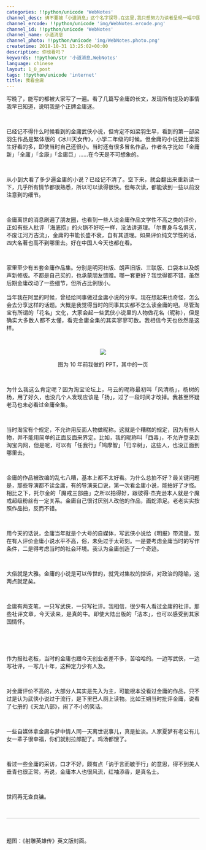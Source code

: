 ```yaml
---
categories: !!python/unicode 'WebNotes'
channel_desc: 请不要被「小道消息」这个名字误导.在这里,我只想努力为读者呈现一幅中国互联网的清明上河图.
channel_ercode: !!python/unicode 'img/WebNotes.ercode.png'
channel_id: !!python/unicode 'WebNotes'
channel_name: 小道消息
channel_photo: !!python/unicode 'img/WebNotes.photo.png'
createtime: 2018-10-31 13:25:02+00:00
description: 你也看吗？
keywords: !!python/str '小道消息,WebNotes'
language: chinese
layout: 1_0_post
tags: !!python/unicode 'internet'
title: 我看金庸
---
```

<div class="rich_media_content" id="js_content">
<p style="text-align: justify;">
         写晚了，能写的都被大家写了一遍。看了几篇写金庸的长文，发现所有提及的事情我早已知道，说明我是个正牌金庸迷。
        </p>
<p style="text-align: justify;">
<br/>
</p>
<p style="text-align: justify;">
         已经记不得什么时候看到的金庸武侠小说，但肯定不如梁羽生早，看到的第一部梁羽生作品是繁体版的《冰川天女传》，小学二年级的时候。但金庸的小说要比梁羽生好看的多，即使当时自己还很小。当时还有很多冒名作品，作者名字比如「金庸新」「全庸」「金康」「金庸巨」……在今天是不可想象的。
        </p>
<p>
<br/>
</p>
<p style="text-align: justify;">
         从小到大看了多少遍金庸的小说？已经记不清了。空下来，就会翻出来重新读一下，几乎所有情节都很熟悉，所以可以读得很快。但每次读，都能读到一些以前没注意到的细节。
        </p>
<p style="text-align: justify;">
<br/>
</p>
<p style="text-align: justify;">
         金庸离世的消息刷遍了朋友圈，也看到一些人说金庸作品文学性不高之类的评价，正如有些人批评「海底捞」的火锅不好吃一样，没法讲道理。「尔曹身与名俱灭，不废江河万古流」，金庸的书能长盛不衰，自有其道理。如果评价纯文学性的话，四大名著也高不到哪里去。好在中国人今天也都在看。
        </p>
<p style="text-align: justify;">
<br/>
</p>
<p style="text-align: justify;">
         家里至少有五套金庸作品集。分别是明河社版、朗声旧版、三联版、口袋本以及朗声新修版。不都是自己买的，也承蒙朋友馈赠。哪一套更好？我觉得都不错，虽然后期金庸改动了一些细节，但所占比例很小。
         <br style='white-space: normal;color: rgb(51, 51, 51);font-family: Arial, "PingFang SC", "Hiragino Sans GB", "Microsoft YaHei", "WenQuanYi Micro Hei", sans-serif;font-size: 14px;font-variant-ligatures: normal;orphans: 2;widows: 2;background-color: rgb(255, 255, 255);'/>
<br style='white-space: normal;color: rgb(51, 51, 51);font-family: Arial, "PingFang SC", "Hiragino Sans GB", "Microsoft YaHei", "WenQuanYi Micro Hei", sans-serif;font-size: 14px;font-variant-ligatures: normal;orphans: 2;widows: 2;background-color: rgb(255, 255, 255);'/>
         当年我在阿里的时候，曾经给同事做过金庸小说的分享。现在想起来也奇怪，怎么会去分享这样的话题。大概是我觉得当时的同事其实都不怎么读金庸的吧。尽管淘宝有所谓的「花名」文化，大家会起一些武侠小说里的人物做花名（昵称），但是确实大多数人都不太懂，看完金庸全集的其实寥寥可数。我相信今天也依然是这样。
        </p>
<p style="text-align: justify;">
<br/>
</p>
<p style="text-align: center;">
<img class="" data-copyright="0" data-ratio="0.766" data-s="300,640" data-src="" data-type="jpeg" data-w="500" src="{{ '/img/ow5rEn8QGlHug4ClqAPPeNPDyekIeCiatFbJIhUY9cEeznYLUzD4P1N1Atia2TLiaym5dxtRDPQlJ9lYYfzsuC2pQ.jpeg' | prepend: site.img | replace: '//','/' }}" style=""/>
</p>
<p style="text-align: center;">
<span style="font-size: 14px;">
          图为 10 年前我做的 PPT，其中的一页
         </span>
</p>
<p style="text-align: justify;">
<br/>
</p>
<p style="text-align: justify;">
         为什么我这么肯定呢？因为淘宝论坛上，马云的昵称最初叫「风清杨」，杨树的杨，用了好久，也没几个人发现应该是「扬」，过了一段时间才改掉。我甚至怀疑老马也未必看过金庸全集。
        </p>
<p style="text-align: justify;">
<br/>
</p>
<p style="text-align: justify;">
         当时淘宝有个规定，不允许用反面人物做昵称。这就是个糟糕的规定，因为有些人物，并不能用简单的正面反面来界定。比如，我的昵称叫「西毒」，不允许登录到淘宝内网，但是呢，可以有「任我行」「鸠摩智」「归辛树」，这些人，也没正面到哪里去。
        </p>
<p style="text-align: justify;">
<br/>
</p>
<p style="text-align: justify;">
         金庸的作品被改编的乱七八糟，基本上都不太好看。为什么总拍不好？最关键问题是，那些导演都不读金庸，有的导演亲口说，第一次看金庸小说，能拍好了才怪。相比之下，托尔金的「魔戒三部曲」之所以拍得好，跟彼得·杰克逊本人就是个魔戒超级粉丝有一定关系。金庸自己很讨厌别人改他的作品，画蛇添足。老老实实按照作品拍，反而不错。
        </p>
<p style="text-align: justify;">
<br/>
</p>
<p style="text-align: justify;">
         用今天的话说，金庸当年就是个大号的自媒体，写武侠小说给《明报》带流量。现在有人评价金庸小说水平不高，俗，未免过于太苛刻。一是要考虑金庸当时的写作条件，二是得考虑当时的社会环境。我认为金庸创造了一个奇迹。
        </p>
<p style="text-align: justify;">
<br/>
</p>
<p style="text-align: justify;">
         大俗就是大雅。金庸的小说是可以传世的，就凭对集权的控诉，对政治的隐喻，这两点就足矣。
        </p>
<p style="text-align: justify;">
<br/>
</p>
<p style="text-align: justify;">
         金庸有两支笔，一只写武侠，一只写社评。我相信，很少有人看过金庸的社评。那些社评文章，今天读来，是真的牛。即使大陆出版的「洁本」，也可以感受到其家国情怀。
        </p>
<p style="text-align: justify;">
<br/>
</p>
<section>
<mpcps class="js_editor_cps" data-appid="wxbdbc4659744ed70d" data-categoryid="3" data-color="#fa7834" data-datakey="1540986939085_0.7136383270921861" data-packid="" data-pid="11968833" data-product="" data-report="s0%3D0%26s1%3D0%26s2%3D0%26s3%3D%25E6%2598%258E%25E7%25AA%2597%25E5%25B0%258F%25E6%259C%25AD%26s4%3D0%26s5%3D10%26pid%3Dwxbdbc4659744ed70d_11968833%26uuid%3D23982211401199069579%26title%3D%25E6%2598%258E%25E7%25AA%2597%25E5%25B0%258F%25E6%259C%25AD1965%25EF%25BC%2588%25E5%25A5%2597%25E8%25A3%2585%25E4%25B8%258A%25E4%25B8%258B%25E5%2586%258C%25EF%25BC%2589%26sid%3D1%26cid%3D3%26ratio%3D16.00%2525%26price%3D77.20%26" data-smartnum="" data-templateid="list" data-type="1" data-uid="1540986939082" frameborder="0" style="width:100% !important;border:0;">
</mpcps>
</section>
<section>
<mpcps class="js_editor_cps" data-appid="wxbdbc4659744ed70d" data-categoryid="3" data-color="#fa7834" data-datakey="1540986939086_0.6929411363344808" data-packid="" data-pid="11794889" data-product="" data-report="s0%3D0%26s1%3D0%26s2%3D0%26s3%3D%25E6%2598%258E%25E7%25AA%2597%25E5%25B0%258F%25E6%259C%25AD%26s4%3D0%26s5%3D10%26pid%3Dwxbdbc4659744ed70d_11968833%26uuid%3D23982211401199069579%26title%3D%25E6%2598%258E%25E7%25AA%2597%25E5%25B0%258F%25E6%259C%25AD1965%25EF%25BC%2588%25E5%25A5%2597%25E8%25A3%2585%25E4%25B8%258A%25E4%25B8%258B%25E5%2586%258C%25EF%25BC%2589%26sid%3D1%26cid%3D3%26ratio%3D16.00%2525%26price%3D77.20%26" data-smartnum="" data-templateid="list" data-type="1" data-uid="1540986939083" frameborder="0" style="width:100% !important;border:0;">
</mpcps>
</section>
<section>
<mpcps class="js_editor_cps" data-appid="wxbdbc4659744ed70d" data-categoryid="3" data-color="#fa7834" data-datakey="1540986939088_0.5655538468744575" data-packid="" data-pid="11521258" data-product="" data-report="s0%3D0%26s1%3D0%26s2%3D0%26s3%3D%25E6%2598%258E%25E7%25AA%2597%25E5%25B0%258F%25E6%259C%25AD%26s4%3D0%26s5%3D10%26pid%3Dwxbdbc4659744ed70d_11521258%26uuid%3D23982211401726720957%26title%3D%25E6%2598%258E%25E7%25AA%2597%25E5%25B0%258F%25E6%259C%25AD1963%25EF%25BC%2588%25E5%25A5%2597%25E8%25A3%2585%25E4%25B8%258A%25E4%25B8%258B%25E5%2586%258C%25EF%25BC%2589%26sid%3D1%26cid%3D3%26ratio%3D16.00%2525%26price%3D60.00%26" data-smartnum="" data-templateid="list" data-type="1" data-uid="1540986939088" frameborder="0" style="width:100% !important;border:0;">
</mpcps>
</section>
<p style="text-align: justify;">
<br/>
</p>
<p style="text-align: justify;">
         作为报社老板，当时的金庸也跟今天创业者差不多，苦哈哈的。一边写武侠，一边写社评，一写几十年，这种定力少有人及。
        </p>
<p>
<br/>
</p>
<p style="text-align: justify;">
         对金庸评价不高的，大部分人其实是先入为主，可能根本没看过金庸的作品，只不过是认为武侠小说过于流行，是下里巴人厕上读物。比如王朔当时批评金庸，说看了七册的《天龙八部》，闹了不小的笑话。
        </p>
<p>
<br/>
</p>
<p style="text-align: justify;">
         一些自媒体拿金庸与梦中情人同一天离世说事儿，真是扯淡。人家夏梦有老公有儿女一辈子很幸福，你们就别拉郎配了。鸡汤都馊了。
        </p>
<p>
<br/>
</p>
<p style="text-align: justify;">
         看过一些金庸的采访，口才不好，颇有点「讷于言而敏于行」的意思，得不到美人垂青也很正常。再说，金庸本人也很风流，红袖添香，是真名士。
        </p>
<p>
<br/>
</p>
<p style="text-align: justify;">
         世间再无查良镛。
        </p>
<p style="white-space: normal;">
<br/>
</p>
<hr style="margin-top: 1em;margin-bottom: 1em;white-space: normal;max-width: 100%;font-family: Lato, Helvetica, Arial, freesans, clean, sans-serif;border-right-width: 0px;border-bottom-width: 0px;border-left-width: 0px;border-top-style: solid;border-top-color: rgb(234, 234, 234);height: 1px;color: rgb(51, 51, 51);font-size: 15px;box-sizing: border-box !important;word-wrap: break-word !important;"/>
<p style="white-space: normal;">
<br/>
</p>
<p style="text-align: justify;">
         题图：《射雕英雄传》英文版封面。
        </p>
</div>